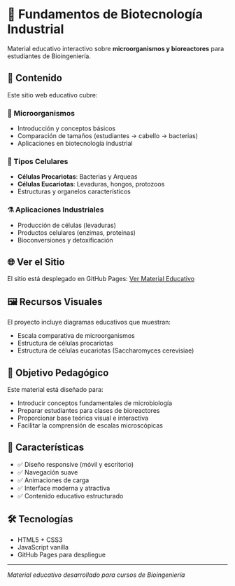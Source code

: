 # 🧬 Fundamentos de Biotecnología Industrial

Material educativo interactivo sobre **microorganismos y bioreactores** para estudiantes de Bioingeniería.

## 📖 Contenido

Este sitio web educativo cubre:

### 🦠 Microorganismos
- Introducción y conceptos básicos
- Comparación de tamaños (estudiantes → cabello → bacterias)
- Aplicaciones en biotecnología industrial

### 🔬 Tipos Celulares
- **Células Procariotas**: Bacterias y Arqueas
- **Células Eucariotas**: Levaduras, hongos, protozoos
- Estructuras y organelos característicos

### ⚗️ Aplicaciones Industriales
- Producción de células (levaduras)
- Productos celulares (enzimas, proteínas)
- Bioconversiones y detoxificación

## 🌐 Ver el Sitio

El sitio está desplegado en GitHub Pages: [Ver Material Educativo](https://pjvalverde.github.io/bioreactores/)

## 🖼️ Recursos Visuales

El proyecto incluye diagramas educativos que muestran:
- Escala comparativa de microorganismos
- Estructura de células procariotas
- Estructura de células eucariotas (Saccharomyces cerevisiae)

## 🎯 Objetivo Pedagógico

Este material está diseñado para:
- Introducir conceptos fundamentales de microbiología
- Preparar estudiantes para clases de bioreactores
- Proporcionar base teórica visual e interactiva
- Facilitar la comprensión de escalas microscópicas

## 📱 Características

- ✅ Diseño responsive (móvil y escritorio)
- ✅ Navegación suave
- ✅ Animaciones de carga
- ✅ Interface moderna y atractiva
- ✅ Contenido educativo estructurado

## 🛠️ Tecnologías

- HTML5 + CSS3
- JavaScript vanilla
- GitHub Pages para despliegue

---

*Material educativo desarrollado para cursos de Bioingeniería* 